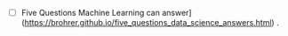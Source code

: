 -[ ] Five Questions Machine Learning can answer](https://brohrer.github.io/five_questions_data_science_answers.html) .
